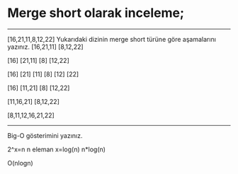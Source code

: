 
<!-- @import "[TOC]" {cmd="toc" depthFrom=1 depthTo=6 orderedList=false} -->

<!-- @import "[TOC]" {cmd="toc" depthFrom=1 depthTo=6 orderedList=false} -->
# Merge short olarak inceleme;
---
[16,21,11,8,12,22]
Yukarıdaki dizinin merge short türüne göre aşamalarını yazınız.
[16,21,11]   [8,12,22]

​[16] [21,11]   [8] [12,22]

[16] [21] [11]   [8] [12] [22]

[16] [11,21]   [8] [12,22]

[11,16,21]   [8,12,22]

[8,11,12,16,21,22]

----------------------------------------

Big-O gösterimini yazınız.

2^x=n    n eleman
x=log(n) 
n*log(n)

O(nlogn) 